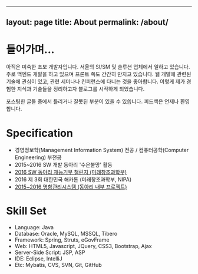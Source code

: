  ---
layout: page
title: About
permalink: /about/
---

# 들어가며...

아직은 미숙한 초보 개발자입니다. 서울의 SI/SM 및 솔루션 업체에서 일하고 있습니다.
주로 백엔드 개발을 하고 있으며 프론트 쪽도 간간히 만지고 있습니다.
웹 개발에 관련된 기술에 관심이 있고, 관련 세미나나 컨퍼런스에 다니는 것을 좋아합니다.
이렇게 제가 경험한 지식과 기술들을 정리하고자 블로그를 시작하게 되었습니다.

포스팅한 글들 중에서 틀리거나 잘못된 부분이 있을 수 있씁니다. 피드백은 언제나 환영합니다.


# Specification

* 경영정보학(Management Information System) 전공 / 컴퓨터공학(Computer Engineering) 부전공
* 2015~2016 SW 개발 동아리 '수은불망' 활동
 * [2016 SW 동아리 재능기부 챌린지 (미래창조과학부)](https://github.com/eastglow/DJN)
 * 2016 제 3회 대한민국 해카톤 (미래창조과학부, NIPA)
 * [2015~2016 명함관리시스템 (동아리 내부 프로젝트)](http://https://github.com/eastglow/BCMS)

# Skill Set

* Language: Java
* Database: Oracle, MySQL, MSSQL, Tibero
* Framework: Spring, Struts, eGovFrame
* Web: HTML5, Javascript, JQuery, CSS3, Bootstrap, Ajax
* Server-Side Script: JSP, ASP
* IDE: Eclipse, IntelliJ
* Etc: Mybatis, CVS, SVN, Git, GitHub
